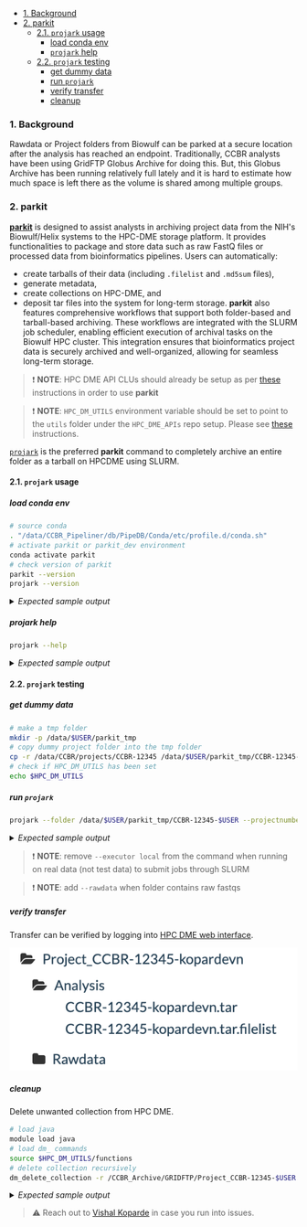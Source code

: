 <!-- TOC -->

- [1. Background](#1-background)
- [2. parkit](#2-parkit)
  - [2.1. `projark` usage](#21-projark-usage)
    - [load conda env](#load-conda-env)
    - [`projark` help](#projark-help)
  - [2.2. `projark` testing](#22-projark-testing)
    - [get dummy data](#get-dummy-data)
    - [run `projark`](#run-projark)
    - [verify transfer](#verify-transfer)
    - [cleanup](#cleanup)

<!-- /TOC -->

###  1. <a name='Background'></a>Background

Rawdata or Project folders from Biowulf can be parked at a secure location after the analysis has reached an endpoint. Traditionally, CCBR analysts have been using GridFTP Globus Archive for doing this. But, this Globus Archive has been running relatively full lately and it is hard to estimate how much space is left there as the volume is shared among multiple groups.

###  2. <a name='parkit'></a>parkit

[**parkit**](https://github.com/CCBR/parkit) is designed to assist analysts in archiving project data from the NIH's Biowulf/Helix systems to the HPC-DME storage platform. It provides functionalities to package and store data such as raw FastQ files or processed data from bioinformatics pipelines. Users can automatically:
- create tarballs of their data (including `.filelist` and `.md5sum` files), 
- generate metadata, 
- create collections on HPC-DME, and 
- deposit tar files into the system for long-term storage. 
**parkit** also features comprehensive workflows that support both folder-based and tarball-based archiving. These workflows are integrated with the SLURM job scheduler, enabling efficient execution of archival tasks on the Biowulf HPC cluster. This integration ensures that bioinformatics project data is securely archived and well-organized, allowing for seamless long-term storage.

> :exclamation: **NOTE**: HPC DME API CLUs should already be setup as per [these](https://ccbr.github.io/HowTos/HPCDME/setup/) instructions in order to use **parkit**

> :exclamation: **NOTE**: `HPC_DM_UTILS` environment variable should be set to point to the `utils` folder under the `HPC_DME_APIs` repo setup. Please see [these](https://ccbr.github.io/HowTos/HPCDME/setup/#edit-bashrc) instructions.

[`projark`](https://github.com/CCBR/parkit) is the preferred **parkit** command to completely archive an entire folder as a tarball on HPCDME using SLURM.

####  2.1. <a name='projarkusage'></a>`projark` usage

##### load conda env

```bash
# source conda
. "/data/CCBR_Pipeliner/db/PipeDB/Conda/etc/profile.d/conda.sh"
# activate parkit or parkit_dev environment
conda activate parkit
# check version of parkit
parkit --version
projark --version
```

<details>
  <summary><em>Expected sample output</em></summary>

```bash
v2.0.2-dev
projark is using the following parkit version:
v2.0.2-dev
```
</details>

##### projark help

```bash
projark --help
```
<details>
  <summary><em>Expected sample output</em></summary>

```bash
usage: projark [-h] --folder FOLDER --projectnumber PROJECTNUMBER
               [--executor EXECUTOR] [--rawdata] [--cleanup]

Wrapper for folder2hpcdme for quick CCBR project archiving!

options:
  -h, --help            show this help message and exit
  --folder FOLDER       Input folder path to archive
  --projectnumber PROJECTNUMBER
                        CCBR project number.. destination will be
                        /CCBR_Archive/GRIDFTP/Project_CCBR-<projectnumber>
  --executor EXECUTOR   slurm or local
  --rawdata             If tarball is rawdata and needs to go under folder
                        Rawdata
  --cleanup             post transfer step to delete local files
```

</details>

####  2.2. <a name='projarktest'></a>`projark` testing

##### get dummy data

```bash
# make a tmp folder
mkdir -p /data/$USER/parkit_tmp
# copy dummy project folder into the tmp folder
cp -r /data/CCBR/projects/CCBR-12345 /data/$USER/parkit_tmp/CCBR-12345-$USER
# check if HPC_DM_UTILS has been set
echo $HPC_DM_UTILS
```

##### run `projark`

```bash
projark --folder /data/$USER/parkit_tmp/CCBR-12345-$USER --projectnumber 12345-$USER --executor local
```

<details>
  <summary><em>Expected sample output</em></summary>

```bash
SOURCE_CONDA_CMD is set to: . "/data/CCBR_Pipeliner/db/PipeDB/Conda/etc/profile.d/conda.sh"
HPC_DM_UTILS is set to: /data/kopardevn/GitRepos/HPC_DME_APIs/utils
parkit_folder2hpcdme --folder "/data/$USER/parkit_tmp/CCBR-12345-$USER" --dest "/CCBR_Archive/GRIDFTP/Project_CCBR-12345-kopardevn" --projecttitle "CCBR-12345-kopardevn" --projectdesc "CCBR-12345-kopardevn" --executor "local" --hpcdmutilspath /data/kopardevn/GitRepos/HPC_DME_APIs/utils --makereadme
################ Running createtar #############################
parkit createtar --folder "/data/$USER/parkit_tmp/CCBR-12345-$USER"
tar cvf /data/$USER/parkit_tmp/CCBR-12345-$USER.tar /data/$USER/parkit_tmp/CCBR-12345-$USER > /data/$USER/parkit_tmp/CCBR-12345-$USER.tar.filelist
createmetadata: /data/$USER/parkit_tmp/CCBR-12345-$USER.tar file was created!
createmetadata: /data/$USER/parkit_tmp/CCBR-12345-$USER.tar.filelist file was created!
createmetadata: /data/$USER/parkit_tmp/CCBR-12345-$USER.tar.md5 file was created!
createmetadata: /data/$USER/parkit_tmp/CCBR-12345-$USER.tar.filelist.md5 file was created!
################################################################
############ Running createemptycollection ######################
parkit createemptycollection --dest "/CCBR_Archive/GRIDFTP/Project_CCBR-12345-kopardevn" --projectdesc "CCBR-12345-kopardevn" --projecttitle "CCBR-12345-kopardevn"
module load java/11.0.21 && source $HPC_DM_UTILS/functions && dm_register_collection /dev/shm/a213dedc-9363-44ec-8a7a-d29f2345a0b5.json /CCBR_Archive/GRIDFTP/Project_CCBR-12345-kopardevn
cat /dev/shm/a213dedc-9363-44ec-8a7a-d29f2345a0b5.json && rm -f /dev/shm/a213dedc-9363-44ec-8a7a-d29f2345a0b5.json
module load java/11.0.21 && source $HPC_DM_UTILS/functions && dm_register_collection /dev/shm/cabf7826-81b5-4b6a-addd-09fbcf279591.json /CCBR_Archive/GRIDFTP/Project_CCBR-12345-kopardevn/Analysis
module load java/11.0.21 && source $HPC_DM_UTILS/functions && dm_register_collection /dev/shm/cabf7826-81b5-4b6a-addd-09fbcf279591.json /CCBR_Archive/GRIDFTP/Project_CCBR-12345-kopardevn/Rawdata
cat /dev/shm/cabf7826-81b5-4b6a-addd-09fbcf279591.json && rm -f /dev/shm/cabf7826-81b5-4b6a-addd-09fbcf279591.json
################################################################
########### Running createmetadata ##############################
parkit createmetadata --tarball "/data/$USER/parkit_tmp/CCBR-12345-$USER.tar" --dest "/CCBR_Archive/GRIDFTP/Project_CCBR-12345-kopardevn"
createmetadata: /data/$USER/parkit_tmp/CCBR-12345-$USER.tar.metadata.json file was created!
createmetadata: /data/$USER/parkit_tmp/CCBR-12345-$USER.tar.filelist.metadata.json file was created!
################################################################
############# Running deposittar ###############################
parkit deposittar --tarball "/data/$USER/parkit_tmp/CCBR-12345-$USER.tar" --dest "/CCBR_Archive/GRIDFTP/Project_CCBR-12345-kopardevn"
module load java/11.0.21 && source $HPC_DM_UTILS/functions && dm_register_dataobject /data/$USER/parkit_tmp/CCBR-12345-$USER.tar.filelist.metadata.json /CCBR_Archive/GRIDFTP/Project_CCBR-12345-kopardevn/Analysis/CCBR-12345.tar.filelist /data/$USER/parkit_tmp/CCBR-12345-$USER.tar.filelist
module load java/11.0.21 && source $HPC_DM_UTILS/functions && dm_register_dataobject_multipart /data/$USER/parkit_tmp/CCBR-12345-$USER.tar.metadata.json /CCBR_Archive/GRIDFTP/Project_CCBR-12345-kopardevn/Analysis/CCBR-12345.tar /data/$USER/parkit_tmp/CCBR-12345-$USER.tar
################################################################
```

</details>

> :exclamation: **NOTE**: remove `--executor local` from the command when running on real data (not test data) to submit jobs through SLURM

> :exclamation: **NOTE**: add `--rawdata` when folder contains raw fastqs

##### verify transfer

Transfer can be verified by logging into [HPC DME web interface](https://hpcdmeweb.nci.nih.gov/browse?base).

![alt text](verification.png)

##### cleanup

Delete unwanted collection from HPC DME.

```bash
# load java
module load java
# load dm_ commands
source $HPC_DM_UTILS/functions
# delete collection recursively
dm_delete_collection -r /CCBR_Archive/GRIDFTP/Project_CCBR-12345-$USER
```

<details>
  <summary><em>Expected sample output</em></summary>

```bash
Reading properties from /data/kopardevn/GitRepos/HPC_DME_APIs/utils/hpcdme.properties
WARNING: You have requested recursive delete of the collection. This will delete all files and sub-collections within it recursively. Are you sure you want to proceed? (Y/N):
Y
Would you like to see the list of files to delete ?
N
The collection /CCBR_Archive/GRIDFTP/Project_CCBR-12345-kopardevn and all files and sub-collections within it will be recursively deleted. Proceed with deletion ? (Y/N):
Y
Executing: https://hpcdmeapi.nci.nih.gov:8080/collection
Wrote results into /data/kopardevn/HPCDMELOG/tmp/getCollections_Records20241010.txt
Cmd process Completed
Oct 10, 2024 4:43:09 PM org.springframework.shell.core.AbstractShell handleExecutionResult
INFO: CLI_SUCCESS
```

</details>

> :warning: Reach out to [Vishal Koparde](mailto:vishal.koparde@nih.gov) in case you run into issues.



